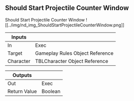 ## Should Start Projectile Counter Window
Should Start Projectile Counter Window
![[../img/nd_img_ShouldStartProjectileCounterWindow.png]]

|Inputs||
|--|--|
| In | Exec |
| Target | Gameplay Rules Object Reference |
| Character | TBLCharacter Object Reference |

|Outputs||
|--|--|
| Out | Exec |
| Return Value | Boolean |
